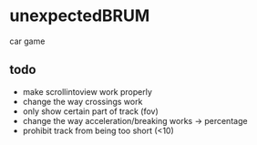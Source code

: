 # unexpectedBRUM
car game

## todo

- make scrollintoview work properly
- change the way crossings work
- only show certain part of track (fov)
- change the way acceleration/breaking works -> percentage
- prohibit track from being too short (<10)
 